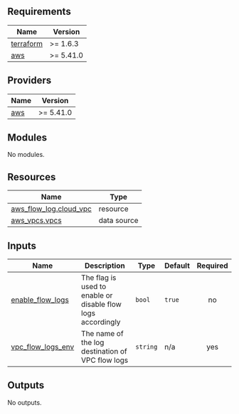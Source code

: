 ## Requirements

| Name | Version |
|------|---------|
| <a name="requirement_terraform"></a> [terraform](#requirement\_terraform) | >= 1.6.3 |
| <a name="requirement_aws"></a> [aws](#requirement\_aws) | >= 5.41.0 |

## Providers

| Name | Version |
|------|---------|
| <a name="provider_aws"></a> [aws](#provider\_aws) | >= 5.41.0 |

## Modules

No modules.

## Resources

| Name | Type |
|------|------|
| [aws_flow_log.cloud_vpc](https://registry.terraform.io/providers/hashicorp/aws/latest/docs/resources/flow_log) | resource |
| [aws_vpcs.vpcs](https://registry.terraform.io/providers/hashicorp/aws/latest/docs/data-sources/vpcs) | data source |

## Inputs

| Name | Description | Type | Default | Required |
|------|-------------|------|---------|:--------:|
| <a name="input_enable_flow_logs"></a> [enable\_flow\_logs](#input\_enable\_flow\_logs) | The flag is used to enable or disable flow logs accordingly | `bool` | `true` | no |
| <a name="input_vpc_flow_logs_env"></a> [vpc\_flow\_logs\_env](#input\_vpc\_flow\_logs\_env) | The name of the log destination of VPC flow logs | `string` | n/a | yes |

## Outputs

No outputs.
